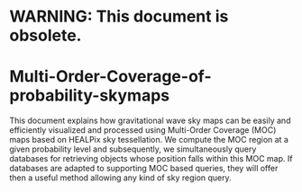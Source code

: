 # WARNING: This document is obsolete.
# Multi-Order-Coverage-of-probability-skymaps

This document explains how gravitational wave sky maps can be easily and efficiently visualized and processed using Multi-Order Coverage (MOC) maps based on HEALPix sky tessellation. We compute the MOC region at a given probability level and subsequently, we simultaneously query databases for retrieving objects whose position falls within this MOC map. If databases are adapted to supporting MOC based queries, they will offer then a useful method allowing any kind of sky region query.

